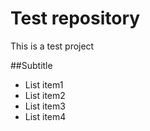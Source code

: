 # Test repository
This is a test project

##Subtitle
- List item1
- List item2
- List item3
- List item4
